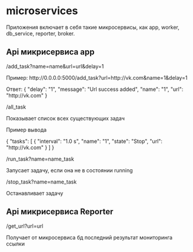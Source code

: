 <h1>microservices</h1>

Приложения включает в себя такие микросервисы, как app, worker, db_service, reporter, broker. 

<h2>Api микрисервиса app</h2>
<p></p>
/add_task?name=name&url=url&delay=1
<p></p>
Пример:
http://0.0.0.0:5000/add_task?url=http://vk.com&name=1&delay=1
<p></p>
Ответ:
{
  "delay": "1", 
  "message": "Url success added", 
  "name": "1", 
  "url": "http://vk.com"
}
<p></p>
/all_task
<p></p>
Показывает список всех существующих задач
<p></p>
Пример вывода
<p></p>
{
  "tasks": [
    {
      "interval": "1.0 s", 
      "name": "1", 
      "state": "Stop", 
      "url": "http://vk.com"
    }
  ]
}
<p></p>
/run_task?name=name_task
<p></p>
Запусает задачу, если она не в состоянии running
<p></p>
/stop_task?name=name_task
<p></p>
Останавливает задачу
<p></p>

<h2>Api микрисервиса Reporter</h2>
<p></p>
/get_url?url=url
<p></p>
Получает от микросервиса бд последний результат мониторинга ссылки
